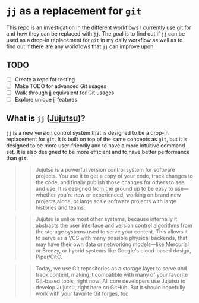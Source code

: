 # `jj` as a replacement for `git`
This repo is an investigation in the different workflows I currently use git for and how they can be replaced with `jj`. The goal is to find out if `jj` can be used as a drop-in replacement for `git` in my daily workflow as well as to find out if there are any workflows that `jj` can improve upon. 

## TODO
- [ ] Create a repo for testing
- [ ] Make TODO for advanced Git usages
- [ ] Walk through jj equivalent for Git usages
- [ ] Explore unique jj features

## What is `jj` ([Jujutsu](https://github.com/jj-vcs/jj))?
`jj` is a new version control system that is designed to be a drop-in replacement for `git`. It is built on top of the same concepts as `git`, but it is designed to be more user-friendly and to have a more intuitive command set. It is also designed to be more efficient and to have better performance than `git`.

>> Jujutsu is a powerful version control system for software projects. You use it to get a copy of your code, track changes to the code, and finally publish those changes for others to see and use. It is designed from the ground up to be easy to use—whether you're new or experienced, working on brand new projects alone, or large scale software projects with large histories and teams.

>> Jujutsu is unlike most other systems, because internally it abstracts the user interface and version control algorithms from the storage systems used to serve your content. This allows it to serve as a VCS with many possible physical backends, that may have their own data or networking models—like Mercurial or Breezy, or hybrid systems like Google's cloud-based design, Piper/CitC.

>> Today, we use Git repositories as a storage layer to serve and track content, making it compatible with many of your favorite Git-based tools, right now! All core developers use Jujutsu to develop Jujutsu, right here on GitHub. But it should hopefully work with your favorite Git forges, too.

